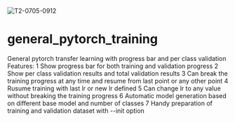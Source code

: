 ![T2-0705-0912](https://user-images.githubusercontent.com/20598795/124402167-dcc6ef80-dd71-11eb-8a73-5f8c0538182c.png)
# general_pytorch_training
General pytorch transfer learning with progress bar and per class validation
Features:
1 Show progress bar for both training and validation progress
2 Show per class validation results and total validation results
3 Can break the training progress at any time and resume from last point or any other point
4 Rusume training with last lr or new lr defined
5 Can change lr to any value without breaking the training progress
6 Automatic model generation based on different base model and number of classes
7 Handy preparation of training and validation dataset with --init option

